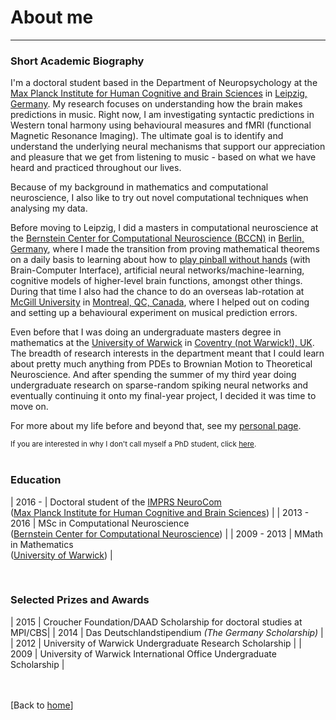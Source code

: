 # About me

---


<!--[Short Biography](#short-biography) -->
<!--[Education](#education)-->
<!--[Prizes and Awards](#prizes-and-awards)-->



### Short Academic Biography
I'm a doctoral student based in the Department of Neuropsychology at the [Max Planck Institute for Human Cognitive and Brain Sciences](https://www.cbs.mpg.de/en) in [Leipzig, Germany](https://en.wikipedia.org/wiki/Leipzig). My research focuses on understanding how the brain makes predictions in music. Right now, I am investigating syntactic predictions in Western tonal harmony using behavioural measures and fMRI (functional Magnetic Resonance Imaging). The ultimate goal is to identify and understand the underlying neural mechanisms that support our appreciation and pleasure that we get from listening to music - based on what we have heard and practiced throughout our lives.

Because of my background in mathematics and computational neuroscience, I also like to try out novel computational techniques when analysing my data. 

Before moving to Leipzig, I did a masters in computational neuroscience at the [Bernstein Center for Computational Neuroscience (BCCN)](https://www.bccn-berlin.de/Home/?languageId=1) in [Berlin, Germany](https://en.wikipedia.org/wiki/Berlin), where I made the transition from proving mathematical theorems on a daily basis to learning about how to [play pinball without hands](https://www.youtube.com/watch?v=ZIIffTH5D-E) (with Brain-Computer Interface), artificial neural networks/machine-learning, cognitive models of higher-level brain functions, amongst other things. During that time I also had the chance to do an overseas lab-rotation at [McGill University](https://www.mcgill.ca/) in [Montreal, QC, Canada](https://en.wikipedia.org/wiki/Montreal), where I helped out on coding and setting up a behavioural experiment on musical prediction errors.

Even before that I was doing an undergraduate masters degree in mathematics at the [University of Warwick](http://www2.warwick.ac.uk/) in [Coventry (not Warwick!), UK](https://en.wikipedia.org/wiki/Coventry). The breadth of research interests in the department meant that I could learn about pretty much anything from PDEs to Brownian Motion to Theoretical Neuroscience. And after spending the summer of my third year doing undergraduate research on sparse-random spiking neural networks and eventually continuing it onto my final-year project, I decided it was time to move on.

For more about my life before and beyond that, see my [personal page](personal.md).

<small>If you are interested in why I don't call myself a PhD student, click [here](personal.md#why-i-dont-call-myself-a-phd-student).</small>
<br><br>

### Education

| 2016 - | Doctoral student of the [IMPRS NeuroCom](http://imprs-neurocom.mpg.de/home) <br>([Max Planck Institute for Human Cognitive and Brain Sciences](https://www.cbs.mpg.de/en)) |
| 2013 - 2016 | MSc in Computational Neuroscience <br>([Bernstein Center for Computational Neuroscience](https://www.bccn-berlin.de/Home/?languageId=1)) |
| 2009 - 2013 | MMath in Mathematics <br>([University of Warwick](http://www2.warwick.ac.uk/)) |

<br>

### Selected Prizes and Awards

| 2015 | Croucher Foundation/DAAD Scholarship for doctoral studies at MPI/CBS|
| 2014 | Das Deutschlandstipendium _(The Germany Scholarship)_ |
| 2012 | University of Warwick Undergraduate Research Scholarship |
| 2009 | University of Warwick International Office Undergraduate Scholarship |



<br><br>[Back to [home](index.md)]

